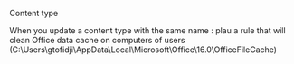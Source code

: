 Content type

When you update a content type with the same name : plau a rule that will clean Office data cache on computers of users (C:\Users\gtofidji\AppData\Local\Microsoft\Office\16.0\OfficeFileCache)
